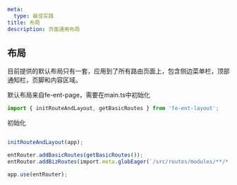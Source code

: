 ```yaml
meta:
  type: 最佳实践
title: 布局
description: 页面通用布局
```

## 布局

目前提供的默认布局只有一套，应用到了所有路由页面上，包含侧边菜单栏，顶部通知栏，页脚和内容区域。

默认布局来自fe-ent-page，需要在main.ts中初始化

```typescript
import { initRouteAndLayout, getBasicRoutes } from 'fe-ent-layout';

```
初始化
```typescript

initRouteAndLayout(app);

entRouter.addBasicRoutes(getBasicRoutes());
entRouter.addBizRoutes(import.meta.globEager(`/src/routes/modules/**/*.ts`));

app.use(entRouter);

```
